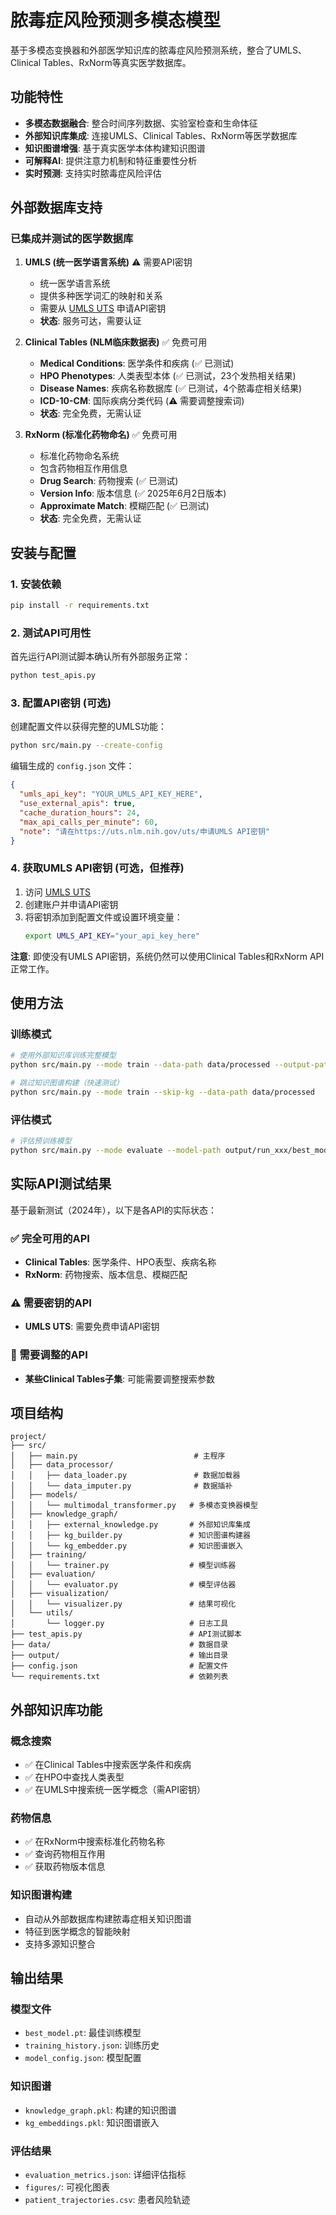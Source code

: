 # 脓毒症风险预测多模态模型

基于多模态变换器和外部医学知识库的脓毒症风险预测系统，整合了UMLS、Clinical Tables、RxNorm等真实医学数据库。

## 功能特性

- **多模态数据融合**: 整合时间序列数据、实验室检查和生命体征
- **外部知识库集成**: 连接UMLS、Clinical Tables、RxNorm等医学数据库
- **知识图谱增强**: 基于真实医学本体构建知识图谱
- **可解释AI**: 提供注意力机制和特征重要性分析
- **实时预测**: 支持实时脓毒症风险评估

## 外部数据库支持

### 已集成并测试的医学数据库

1. **UMLS (统一医学语言系统)** ⚠️ 需要API密钥
   - 统一医学语言系统
   - 提供多种医学词汇的映射和关系
   - 需要从 [UMLS UTS](https://uts.nlm.nih.gov/uts/) 申请API密钥
   - **状态**: 服务可达，需要认证

2. **Clinical Tables (NLM临床数据表)** ✅ 免费可用
   - **Medical Conditions**: 医学条件和疾病 (✅ 已测试)
   - **HPO Phenotypes**: 人类表型本体 (✅ 已测试，23个发热相关结果)
   - **Disease Names**: 疾病名称数据库 (✅ 已测试，4个脓毒症相关结果)
   - **ICD-10-CM**: 国际疾病分类代码 (⚠️ 需要调整搜索词)
   - **状态**: 完全免费，无需认证

3. **RxNorm (标准化药物命名)** ✅ 免费可用
   - 标准化药物命名系统
   - 包含药物相互作用信息
   - **Drug Search**: 药物搜索 (✅ 已测试)
   - **Version Info**: 版本信息 (✅ 2025年6月2日版本)
   - **Approximate Match**: 模糊匹配 (✅ 已测试)
   - **状态**: 完全免费，无需认证

## 安装与配置

### 1. 安装依赖

```bash
pip install -r requirements.txt
```

### 2. 测试API可用性

首先运行API测试脚本确认所有外部服务正常：

```bash
python test_apis.py
```

### 3. 配置API密钥 (可选)

创建配置文件以获得完整的UMLS功能：

```bash
python src/main.py --create-config
```

编辑生成的 `config.json` 文件：

```json
{
  "umls_api_key": "YOUR_UMLS_API_KEY_HERE",
  "use_external_apis": true,
  "cache_duration_hours": 24,
  "max_api_calls_per_minute": 60,
  "note": "请在https://uts.nlm.nih.gov/uts/申请UMLS API密钥"
}
```

### 4. 获取UMLS API密钥 (可选，但推荐)

1. 访问 [UMLS UTS](https://uts.nlm.nih.gov/uts/)
2. 创建账户并申请API密钥
3. 将密钥添加到配置文件或设置环境变量：
   ```bash
   export UMLS_API_KEY="your_api_key_here"
   ```

**注意**: 即使没有UMLS API密钥，系统仍然可以使用Clinical Tables和RxNorm API正常工作。

## 使用方法

### 训练模式

```bash
# 使用外部知识库训练完整模型
python src/main.py --mode train --data-path data/processed --output-path output

# 跳过知识图谱构建（快速测试）
python src/main.py --mode train --skip-kg --data-path data/processed
```

### 评估模式

```bash
# 评估预训练模型
python src/main.py --mode evaluate --model-path output/run_xxx/best_model.pt --data-path data/processed
```

## 实际API测试结果

基于最新测试（2024年），以下是各API的实际状态：

### ✅ 完全可用的API
- **Clinical Tables**: 医学条件、HPO表型、疾病名称
- **RxNorm**: 药物搜索、版本信息、模糊匹配

### ⚠️ 需要密钥的API
- **UMLS UTS**: 需要免费申请API密钥

### 🔧 需要调整的API
- **某些Clinical Tables子集**: 可能需要调整搜索参数

## 项目结构

```
project/
├── src/
│   ├── main.py                          # 主程序
│   ├── data_processor/
│   │   ├── data_loader.py               # 数据加载器
│   │   └── data_imputer.py              # 数据插补
│   ├── models/
│   │   └── multimodal_transformer.py   # 多模态变换器模型
│   ├── knowledge_graph/
│   │   ├── external_knowledge.py       # 外部知识库集成
│   │   ├── kg_builder.py               # 知识图谱构建器
│   │   └── kg_embedder.py              # 知识图谱嵌入
│   ├── training/
│   │   └── trainer.py                  # 模型训练器
│   ├── evaluation/
│   │   └── evaluator.py                # 模型评估器
│   ├── visualization/
│   │   └── visualizer.py               # 结果可视化
│   └── utils/
│       └── logger.py                   # 日志工具
├── test_apis.py                        # API测试脚本
├── data/                               # 数据目录
├── output/                             # 输出目录
├── config.json                         # 配置文件
└── requirements.txt                    # 依赖列表
```

## 外部知识库功能

### 概念搜索
- ✅ 在Clinical Tables中搜索医学条件和疾病
- ✅ 在HPO中查找人类表型
- ✅ 在UMLS中搜索统一医学概念（需API密钥）

### 药物信息
- ✅ 在RxNorm中搜索标准化药物名称
- ✅ 查询药物相互作用
- ✅ 获取药物版本信息

### 知识图谱构建
- 自动从外部数据库构建脓毒症相关知识图谱
- 特征到医学概念的智能映射
- 支持多源知识整合

## 输出结果

### 模型文件
- `best_model.pt`: 最佳训练模型
- `training_history.json`: 训练历史
- `model_config.json`: 模型配置

### 知识图谱
- `knowledge_graph.pkl`: 构建的知识图谱
- `kg_embeddings.pkl`: 知识图谱嵌入

### 评估结果
- `evaluation_metrics.json`: 详细评估指标
- `figures/`: 可视化图表
- `patient_trajectories.csv`: 患者风险轨迹